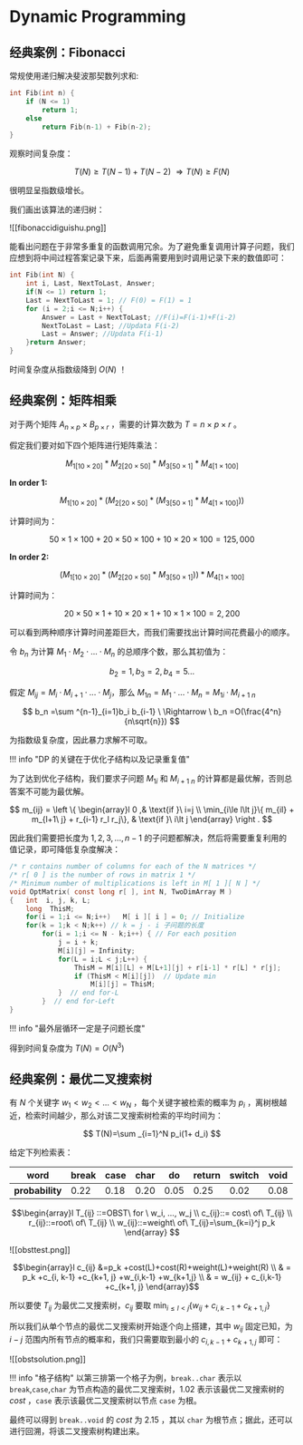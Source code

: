 
# Dynamic Programming

## 经典案例：Fibonacci

常规使用递归解决斐波那契数列求和:

```c
int Fib(int n) {
	if (N <= 1)
		return 1;
	else
		return Fib(n-1) + Fib(n-2);
}
```

观察时间复杂度：

$$
T(N)\ge T(N-1)+T(N-2)\ \Rightarrow T(N)\ge F(N)$$

很明显呈指数级增长。

我们画出该算法的递归树：

![[fibonaccidiguishu.png]]

能看出问题在于非常多重复的函数调用冗余。为了避免重复调用计算子问题，我们应想到将中间过程答案记录下来，后面再需要用到时调用记录下来的数值即可：

```c
int Fib(int N) {
	int i, Last, NextToLast, Answer;
	if(N <= 1) return 1;
	Last = NextToLast = 1; // F(0) = F(1) = 1
	for (i = 2;i <= N;i++) {
		Answer = Last + NextToLast; //F(i)=F(i-1)+F(i-2)
		NextToLast = Last; //Updata F(i-2)
		Last = Answer; //Updata F(i-1)
	}return Answer;
}
```

时间复杂度从指数级降到 $O(N)$ ！

## 经典案例：矩阵相乘

对于两个矩阵 $A_{n\times p}\times B_{p\times r}$ ，需要的计算次数为 $T=n\times p\times r$ 。

假定我们要对如下四个矩阵进行矩阵乘法：

$$
M_{1[10\times 20]} * M_{2[20\times 50]} * M_{3[50\times 1]} * M_{4[1\times 100]}
$$

**In order 1:**

$$
M_{1[10\times 20]} * (M_{2[20\times 50]} * (M_{3[50\times 1]} * M_{4[1\times 100]}))
$$

计算时间为：

$$
50\times 1\times 100+ 20\times 50\times 100+10 \times 20\times 100 = 125,000
$$

**In order 2:**

$$
(M_{1[10\times 20]}* (M_{2[20\times 50]} * M_{3[50\times 1]})) * M_{4[1\times 100]}
$$

计算时间为：

$$
20\times 50\times 1+10\times 20\times 1 + 10\times 1\times 100 = 2,200
$$

可以看到两种顺序计算时间差距巨大，而我们需要找出计算时间花费最小的顺序。

令 $b_n$ 为计算 $M_1\cdot M_2\cdot ...\cdot M_n$ 的总顺序个数，那么其初值为：

$$
b_2 = 1, b_3 = 2, b_4 = 5 ...
$$

假定 $M_{ij}= M_i\cdot M_{i+1}\cdot ...\cdot M_j$，那么 $M_{1n}=M_1 \cdot ...\cdot M_n= M_{1i}\cdot M_{i+1\ n}$  

$$
b_n =\sum ^{n-1}_{i=1}b_i b_{i-1} \ \Rightarrow \ b_n =O(\frac{4^n}{n\sqrt{n}})
$$

为指数级复杂度，因此暴力求解不可取。

!!! info "DP 的关键在于优化子结构以及记录重复值"

为了达到优化子结构，我们要求子问题 $M_{1i}$ 和 $M_{i+1\ n}$ 的计算都是最优解，否则总答案不可能为最优解。

$$
m_{ij} = \left \{ \begin{array}l 
0 ,& \text{if }\ i=j \\
\min_{i\le l\lt j}\{ m_{il} + m_{l+1\ j} + r_{i-1} r_l r_j\}, & \text{if }\ i\lt j
\end{array} \right .
$$

因此我们需要把长度为 $1,2,3,...,n-1$ 的子问题都解决，然后将需要重复利用的值记录，即可降低复杂度解决：

```c
/* r contains number of columns for each of the N matrices */ 
/* r[ 0 ] is the number of rows in matrix 1 */ 
/* Minimum number of multiplications is left in M[ 1 ][ N ] */ 
void OptMatrix( const long r[ ], int N, TwoDimArray M ) 
{   int  i, j, k, L; 
    long  ThisM;
    for(i = 1;i <= N;i++)   M[ i ][ i ] = 0; // Initialize
    for(k = 1;k < N;k++) // k = j - i 子问题的长度
        for(i = 1;i <= N - k;i++) { // For each position 
	        j = i + k;
	        M[i][j] = Infinity; 
	        for(L = i;L < j;L++) { 
		        ThisM = M[i][L] + M[L+1][j] + r[i-1] * r[L] * r[j]; 
		        if (ThisM < M[i][j])  // Update min 
			        M[i][j] = ThisM; 
		    }  // end for-L
        }  // end for-Left
}
```

!!! info "最外层循环一定是子问题长度"

得到时间复杂度为 $T(N)=O(N^3)$


## 经典案例：最优二叉搜索树

有 $N$ 个关键字 $w_1 \lt w_2\lt ... \lt w_N$ ，每个关键字被检索的概率为 $p_i$ ，离树根越近，检索时间越少，那么对该二叉搜索树检索的平均时间为：

$$
T(N)=\sum _{i=1}^N p_i(1+ d_i)
$$

给定下列检索表：

| word            | break | case | char | do   | return | switch | void |
| --------------- | ----- | ---- | ---- | ---- | ------ | ------ | ---- |
| **probability** | 0.22  | 0.18 | 0.20 | 0.05 | 0.25   | 0.02   | 0.08 |

$$\begin{array}l
T_{ij} ::=OBST\ for \ w_i, ..., w_j \\
c_{ij}::= cost\ of\ T_{ij} \\
r_{ij}::=root\ of\ T_{ij} \\
w_{ij}::=weight\ of\ T_{ij}=\sum_{k=i}^j p_k
\end{array}
$$

![[obsttest.png]]

$$\begin{array}l
c_{ij} &=p_k +cost(L)+cost(R)+weight(L)+weight(R)
\\ & = p_k +c_{i, k-1} +c_{k+1, j} +w_{i,k-1} +w_{k+1,j} \\
& = w_{ij} + c_{i,k-1} +c_{k+1, j}
\end{array}$$

所以要使 $T_{ij}$ 为最优二叉搜索树，$c_{ij}$ 要取 $\min_{i\le l\lt j}\{ w_{ij} + c_{i,k-1} +c_{k+1, j}\}$

所以我们从单个节点的最优二叉搜索树开始逐个向上搭建，其中 $w_{ij}$ 固定已知，为 $i-j$ 范围内所有节点的概率和，我们只需要取到最小的 $c_{i,k-1} +c_{k+1,j}$ 即可：

![[obstsolution.png]]

!!! info "格子结构"
	以第三排第一个格子为例，`break..char` 表示以 `break`,`case`,`char` 为节点构造的最优二叉搜索树，$1.02$ 表示该最优二叉搜索树的 $cost$ ，`case` 表示该最优二叉搜索树以节点 `case` 为根。

最终可以得到 `break..void` 的 $cost$ 为 $2.15$ ，其以 `char` 为根节点；据此，还可以进行回溯，将该二叉搜索树构建出来。